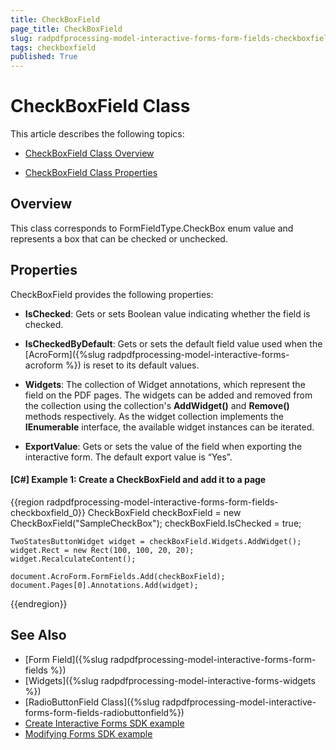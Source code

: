 ```yaml
---
title: CheckBoxField 
page_title: CheckBoxField 
slug: radpdfprocessing-model-interactive-forms-form-fields-checkboxfield
tags: checkboxfield
published: True
---
```



# CheckBoxField Class


This article describes the following topics:

* [CheckBoxField Class Overview](#overview)

* [CheckBoxField Class Properties](#properties)

## Overview

This class corresponds to FormFieldType.CheckBox enum value and represents a box that can be checked or unchecked. 


## Properties

CheckBoxField provides the following properties:

* **IsChecked**: Gets or sets Boolean value indicating whether the field is checked.

* **IsCheckedByDefault**: Gets or sets the default field value used when the [AcroForm]({%slug radpdfprocessing-model-interactive-forms-acroform %}) is reset to its default values.

* **Widgets**: The collection of Widget annotations, which represent the field on the PDF pages. The widgets can be added and removed from the collection using the collection's **AddWidget()** and **Remove()** methods respectively. As the widget collection implements the **IEnumerable** interface, the available widget instances can be iterated.


* **ExportValue**: Gets or sets the value of the field when exporting the interactive form. The default export value is “Yes”.

#### **[C#] Example 1: Create a CheckBoxField and add it to a page**
{{region radpdfprocessing-model-interactive-forms-form-fields-checkboxfield_0}}
	CheckBoxField checkBoxField = new CheckBoxField("SampleCheckBox");
	checkBoxField.IsChecked = true;
	
	TwoStatesButtonWidget widget = checkBoxField.Widgets.AddWidget();
	widget.Rect = new Rect(100, 100, 20, 20);
	widget.RecalculateContent();

	document.AcroForm.FormFields.Add(checkBoxField);
	document.Pages[0].Annotations.Add(widget);
{{endregion}}


## See Also

* [Form Field]({%slug radpdfprocessing-model-interactive-forms-form-fields %})
* [Widgets]({%slug radpdfprocessing-model-interactive-forms-widgets %})
* [RadioButtonField Class]({%slug radpdfprocessing-model-interactive-forms-form-fields-radiobuttonfield%})
* [Create Interactive Forms SDK example](https://github.com/telerik/document-processing-sdk/tree/master/PdfProcessing/CreateInteractiveForms) 
* [Modifying Forms SDK example](https://github.com/telerik/document-processing-sdk/tree/master/PdfProcessing/ModifyForms) 
